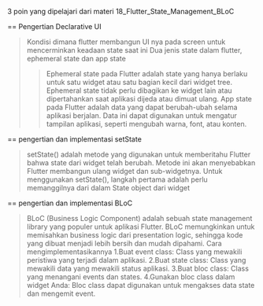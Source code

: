 3 poin yang dipelajari dari materi 18_Flutter_State_Management_BLoC

== Pengertian Declarative UI

> Kondisi dimana flutter membangun UI nya pada screen untuk mencerminkan keadaan state saat ini
> Dua jenis state dalam flutter, ephemeral state dan app state
>
> > Ephemeral state pada Flutter adalah state yang hanya berlaku untuk satu widget atau satu bagian kecil dari widget tree. Ephemeral state tidak perlu dibagikan ke widget lain atau dipertahankan saat aplikasi dijeda atau dimuat ulang.
> > App state pada Flutter adalah data yang dapat berubah-ubah selama aplikasi berjalan. Data ini dapat digunakan untuk mengatur tampilan aplikasi, seperti mengubah warna, font, atau konten.

== pengertian dan implementasi setState

> setState() adalah metode yang digunakan untuk memberitahu Flutter bahwa state dari widget telah berubah. Metode ini akan menyebabkan Flutter membangun ulang widget dan sub-widgetnya.
> Untuk menggunakan setState(), langkah pertama adalah perlu memanggilnya dari dalam State object dari widget

== pengertian dan implementasi BLoC

> BLoC (Business Logic Component) adalah sebuah state management library yang populer untuk aplikasi Flutter. BLoC memungkinkan untuk memisahkan business logic dari presentation logic, sehingga kode yang dibuat menjadi lebih bersih dan mudah dipahami.
> Cara mengimplementasikannya
> 1.Buat event class: Class yang mewakili peristiwa yang terjadi dalam aplikasi.
> 2.Buat state class: Class yang mewakili data yang mewakili status aplikasi.
> 3.Buat bloc class: Class yang menangani events dan states.
> 4.Gunakan bloc class dalam widget Anda: Bloc class dapat digunakan untuk mengakses data state dan mengemit event.
